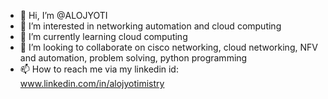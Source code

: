 - 👋 Hi, I’m @ALOJYOTI
- 👀 I’m interested in networking automation and cloud computing
- 🌱 I’m currently learning cloud computing
- 💞️ I’m looking to collaborate on cisco networking, cloud networking, NFV and automation, problem solving, python programming
- 📫 How to reach me via my linkedin id: www.linkedin.com/in/alojyotimistry

<!---
ALOJYOTI/ALOJYOTI is a ✨ special ✨ repository because its `README.md` (this file) appears on your GitHub profile.
You can click the Preview link to take a look at your changes.
--->
